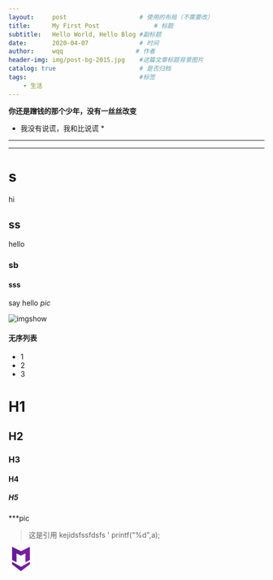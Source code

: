 ```yaml
---
layout:     post                    # 使用的布局（不需要改）
title:      My First Post               # 标题 
subtitle:   Hello World, Hello Blog #副标题
date:       2020-04-07              # 时间
author:     wqq                    # 作者
header-img: img/post-bg-2015.jpg    #这篇文章标题背景图片
catalog: true                       # 是否归档
tags:                               #标签
    - 生活
---
```


 **你还是蹭钱的那个少年，没有一丝丝改变**
 * 我没有说谎，我和比说谎 *
 ***
 ***
 # s
 hi
 ## ss
 hello
 ### sb
 #### sss 
 say hello
 *pic*
 
 ![imgshow](https://share.getcloudapp.com/bLum4b6N)
 
#### 无序列表
* 1
* 2
* 3

#  H1
##  H2
###  H3
####  H4
#####  H5

***pic 
 >这是引用
 kejidsfssfdsfs
 ' printf("%d",a);
 
 
 ![alt text](https://github.com/adam-p/markdown-here/raw/master/src/common/images/icon48.png "title text")
